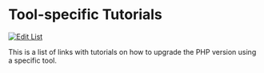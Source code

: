 # Tool-specific Tutorials

[![Edit List](https://img.shields.io/badge/Edit_List--green.svg?style=social)](https://github.com/wp-core-php/servehappy-resources/edit/master/tutorials/tool-specific/tutorials.md)

This is a list of links with tutorials on how to upgrade the PHP version using a specific tool.
